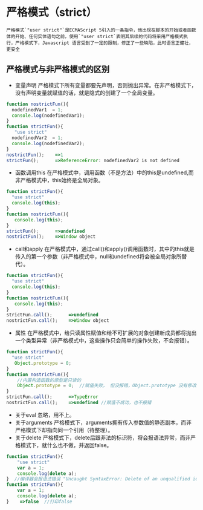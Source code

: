 # 严格模式（strict）
    严格模式`"user strict"`是ECMAScript 5引入的一条指令，他出现在脚本的开始或者函数体的开始、任何实体语句之前，使用`"user strict`表明其后续的代码将采用严格模式执行，严格模式下，Javascript 语言受到了一定的限制，修正了一些缺陷，此时语言正健壮，更安全
## 严格模式与非严格模式的区别

* 变量声明
严格模式下所有变量都要先声明，否则抛出异常。在非严格模式下，没有声明变量就赋值的话，就是隐式的创建了一个全局变量。
```javascript
function nostrictFun(){
  nodefinedVar1  = 1;
  console.log(nodefinedVar1);
}
function strictFun(){
   "use strict"
  nodefinedVar2  = 1;
  console.log(nodefinedVar2);
}
nostrictFun();    =>1
strictFun();      =>ReferenceError: nodefinedVar2 is not defined
```


* 函数调用this
在严格模式中，调用函数（不是方法）中的this是undefined,而非严格模式中，this始终是全局对象。

```javascript
function strictFun(){
  "use strict"
  console.log(this);
}
function nostrictFun(){
   console.log(this);
}
strictFun();      =>undefined
nostrictFun();    =>Window object
```
* call和apply
在严格模式中，通过call()和apply()调用函数时，其中的this就是传入的第一个参数（非严格模式中，null和undefined将会被全局对象所替代）。
```javascript
function strictFun(){
  "use strict"
  console.log(this);
}
function nostrictFun(){
   console.log(this);
}
strictFun.call();      =>undefined
nostrictFun.call();    =>Window object
```
*  属性
在严格模式中，给只读属性赋值和给不可扩展的对象创建新成员都将抛出一个类型异常（非严格模式中，这些操作只会简单的操作失败，不会报错）。
```javascript
function strictFun(){
  "use strict"
   Object.prototype = 0;
}
function nostrictFun(){
    //内置构造函数的原型是只读的
    Object.prototype = 0;  //赋值失败， 但没报错，Object.prototype 没有修改
}
strictFun.call();      =>TypeError
nostrictFun.call();    =>undefined //赋值不成功，也不报错
```  
* 关于eval
忽略，用不上。
* 关于arguments
严格模式下，arguments拥有传入参数值的静态副本，而非严格模式下却指向同一个引用（待整理）。
* 关于delete
严格模式下，delete后跟非法的标识符，将会报语法异常，而非严格模式下，就什么也不做，并返回false。
```javascript
function strictFun(){
    "use strict"
    var a = 1;
    console.log(delete a);
}  //编译器会报语法错误 "Uncaught SyntaxError: Delete of an unqualified identifier in strict mode"
function strictFun(){
    var a = 1;
    console.log(delete a);
}    =>false  //打印false
```